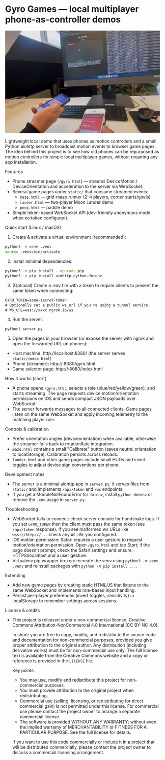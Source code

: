 # Gyro Games — local multiplayer phone-as-controller demos
![Pong demo](media/images/pong.png)

Lightweight local demo that uses phones as motion controllers and a small Python aiohttp server to broadcast motion events to browser game pages. The idea behind this project is to see how old phones can be repurposed as motion controllers for simple local multiplayer games, without requiring any app installation.

Features
- Phone streamer page (`/gyro.html`) — streams DeviceMotion / DeviceOrientation and acceleration to the server via WebSocket.
- Several game pages under `static/` that consume streamed events:
	- `maze.html` — grid-maze runner (2–4 players, corner starts/goals)
	- `lander.html` — two-player Moon Lander demo
	- `pong.html` — paddle demo
- Simple token-based WebSocket API (dev-friendly anonymous mode when no token configured).

Quick start (Linux / macOS)

1. Create & activate a virtual environment (recommended):

```bash
python3 -m venv .venv
source .venv/bin/activate
```

2. Install minimal dependencies:

```bash
python3 -m pip install --upgrade pip
python3 -m pip install aiohttp python-dotenv
```

3. (Optional) Create a .env file with a token to require clients to present the same token when connecting:

```
GYRO_TOKEN=some-secret-token
# Optionally set a public ws_url if you're using a tunnel service
# WS_URL=wss://xxxx.ngrok.io/ws
```

4. Run the server:

```bash
python3 server.py
```

5. Open the pages in your browser (or expose the server with ngrok and open the forwarded URL on phones):

- Host machine: http://localhost:8080/ (the server serves `static/index.html`)
- Phone (streamer): http://<your-host>:8080/gyro.html
- Game selector page: http://<your-host>:8080/index.html

How it works (short)
- A phone opens `/gyro.html`, selects a role (blue/red/yellow/green), and starts streaming. The page requests device motion/orientation permissions on iOS and sends compact JSON payloads over WebSocket.
- The server forwards messages to all connected clients. Game pages listen on the same WebSocket and apply incoming telemetry to the matching player role.

Controls & calibration
- Prefer orientation angles (deviceorientation) when available; otherwise the streamer falls back to rotationRate integration.
- `maze.html` contains a small "Calibrate" button (saves neutral orientation to localStorage). Calibration persists across reloads.
- `lander.html` and other game pages include small HUDs and invert toggles to adjust device sign conventions per phone.

Development notes
- The server is a minimal aiohttp app in `server.py`. It serves files from `static/` and implements `/api/token` and `/ws` endpoints.
- If you get a ModuleNotFoundError for `dotenv`, install `python-dotenv` or remove the `.env` usage in `server.py`.

Troubleshooting
- WebSocket fails to connect: check server console for handshake logs. If you set `GYRO_TOKEN` then the client must pass the same token (see `/api/token` response). If you see malformed ws URLs like `wss://https//...` check any `WS_URL` you configured.
- iOS motion permission: Safari requires a user gesture to request motion/orientation permission. Open `/gyro.html` and tap Start; if the page doesn't prompt, check the Safari settings and ensure HTTPS/localhost and a user gesture.
- Virtualenv pip wrapper broken: recreate the venv using `python3 -m venv .venv` and reinstall packages with `python -m pip install ...`.

Extending
- Add new game pages by creating static HTML/JS that listens to the same WebSocket and implements role-based input handling.
- Persist per-player preferences (invert toggles, sensitivity) in localStorage to remember settings across sessions.

License & credits
- This project is released under a non-commercial license: Creative Commons
	Attribution-NonCommercial 4.0 International (CC BY-NC 4.0).

	In short: you are free to copy, modify, and redistribute the source code and
	documentation for non-commercial purposes, provided you give proper attribution
	to the original author. Any distribution (including derivative works) must be
	for non-commercial use only. The full license text is available from the
	Creative Commons website and a copy or reference is provided in the `LICENSE` file.

	Key points:
	- You may use, modify and redistribute this project for non-commercial purposes.
	- You must provide attribution to the original project when redistributing.
	- Commercial use (selling, licensing, or redistributing for direct commercial gain)
		is not permitted under this license. For commercial use please contact the project owner
		to arrange a separate commercial license.
	- The software is provided WITHOUT ANY WARRANTY; without even the implied warranty of
		MERCHANTABILITY or FITNESS FOR A PARTICULAR PURPOSE. See the full license for details.

	If you want to use this code commercially or include it in a project that will be
	distributed commercially, please contact the project owner to discuss a commercial
	licensing arrangement.
